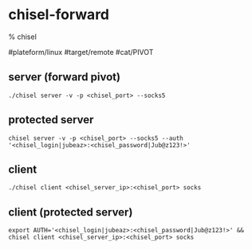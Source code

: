 # chisel-forward

% chisel

#plateform/linux  #target/remote  #cat/PIVOT 

## server (forward pivot)
```
./chisel server -v -p <chisel_port> --socks5
```
## protected server
```
chisel server -v -p <chisel_port> --socks5 --auth '<chisel_login|jubeaz>:<chisel_password|Jub@z123!>'
```

## client 
```
./chisel client <chisel_server_ip>:<chisel_port> socks
```

## client (protected server)
```
export AUTH='<chisel_login|jubeaz>:<chisel_password|Jub@z123!>' && chisel client <chisel_server_ip>:<chisel_port> socks
```

	




